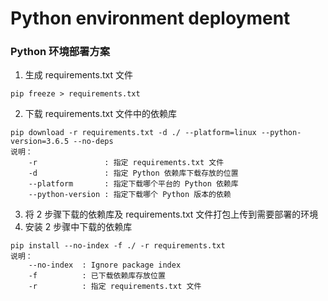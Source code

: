 # Python environment deployment
### Python 环境部署方案

1. 生成 requirements.txt 文件
```
pip freeze > requirements.txt
```
2. 下载 requirements.txt 文件中的依赖库
```
pip download -r requirements.txt -d ./ --platform=linux --python-version=3.6.5 --no-deps
说明：
    -r               : 指定 requirements.txt 文件
    -d               : 指定 Python 依赖库下载存放的位置
    --platform       : 指定下载哪个平台的 Python 依赖库
    --python-version : 指定下载哪个 Python 版本的依赖
```
3. 将 2 步骤下载的依赖库及 requirements.txt 文件打包上传到需要部署的环境
4. 安装 2 步骤中下载的依赖库
```
pip install --no-index -f ./ -r requirements.txt
说明：
    --no-index  : Ignore package index
    -f          : 已下载依赖库存放位置
    -r          : 指定 requirements.txt 文件
```
